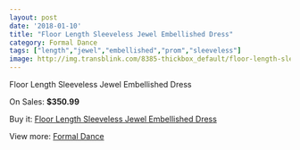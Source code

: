```yaml
---
layout: post
date: '2018-01-10'
title: "Floor Length Sleeveless Jewel Embellished Dress"
category: Formal Dance
tags: ["length","jewel","embellished","prom","sleeveless"]
image: http://img.transblink.com/8385-thickbox_default/floor-length-sleeveless-jewel-embellished-dress.jpg
---
```

Floor Length Sleeveless Jewel Embellished Dress

On Sales: **$350.99**
<a href="https://www.transblink.com/en/formal-dance/2750-floor-length-sleeveless-jewel-embellished-dress.html"><amp-img layout="responsive" width="600" height="600" src="//img.transblink.com/8385-thickbox_default/floor-length-sleeveless-jewel-embellished-dress.jpg" alt="Floor Length Sleeveless Jewel Embellished Dress 0" /></a>
<a href="https://www.transblink.com/en/formal-dance/2750-floor-length-sleeveless-jewel-embellished-dress.html"><amp-img layout="responsive" width="600" height="600" src="//img.transblink.com/8387-thickbox_default/floor-length-sleeveless-jewel-embellished-dress.jpg" alt="Floor Length Sleeveless Jewel Embellished Dress 1" /></a>
<a href="https://www.transblink.com/en/formal-dance/2750-floor-length-sleeveless-jewel-embellished-dress.html"><amp-img layout="responsive" width="600" height="600" src="//img.transblink.com/8386-thickbox_default/floor-length-sleeveless-jewel-embellished-dress.jpg" alt="Floor Length Sleeveless Jewel Embellished Dress 2" /></a>

Buy it: [Floor Length Sleeveless Jewel Embellished Dress](https://www.transblink.com/en/formal-dance/2750-floor-length-sleeveless-jewel-embellished-dress.html "Floor Length Sleeveless Jewel Embellished Dress")

View more: [Formal Dance](https://www.transblink.com/en/6-formal-dance "Formal Dance")